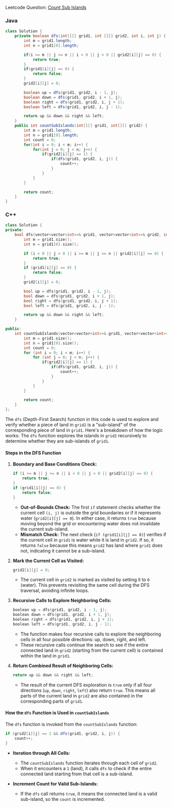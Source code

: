 Leetcode Question: [Count Sub Islands](https://leetcode.com/problems/count-sub-islands/)

### Java
```java
class Solution {
    private boolean dfs(int[][] grid1, int [][] grid2, int i, int j) {
        int m = grid1.length;
        int n = grid1[0].length;

        if(i >= m || j >= n || i < 0 || j < 0 || grid2[i][j] == 0) {
            return true;
        }
        if(grid1[i][j] == 0) {
            return false;
        }
        grid2[i][j] = 0;

        boolean up = dfs(grid1, grid2, i - 1, j);
        boolean down = dfs(grid1, grid2, i + 1, j);
        boolean right = dfs(grid1, grid2, i, j + 1);
        boolean left = dfs(grid1, grid2, i, j - 1);

        return up && down && right && left;
    }
    public int countSubIslands(int[][] grid1, int[][] grid2) {
        int m = grid1.length;
        int n = grid1[0].length;
        int count = 0;
        for(int i = 0; i < m; i++) {
            for(int j = 0; j < n; j++) {
                if(grid2[i][j] == 1) {
                    if(dfs(grid1, grid2, i, j)) {
                        count++;
                    }    
                }
            }
        }

        return count;
    }
}
```

### C++
```cpp
class Solution {
private:
    bool dfs(vector<vector<int>>& grid1, vector<vector<int>>& grid2, int i, int j) {
        int m = grid1.size();
        int n = grid1[0].size();

        if (i < 0 || j < 0 || i >= m || j >= n || grid2[i][j] == 0) {
            return true;
        }
        if (grid1[i][j] == 0) {
            return false;
        }
        grid2[i][j] = 0;

        bool up = dfs(grid1, grid2, i - 1, j);
        bool down = dfs(grid1, grid2, i + 1, j);
        bool right = dfs(grid1, grid2, i, j + 1);
        bool left = dfs(grid1, grid2, i, j - 1);

        return up && down && right && left;
    }

public:
    int countSubIslands(vector<vector<int>>& grid1, vector<vector<int>>& grid2) {
        int m = grid1.size();
        int n = grid1[0].size();
        int count = 0;
        for (int i = 0; i < m; i++) {
            for (int j = 0; j < n; j++) {
                if(grid2[i][j] == 1) {
                    if(dfs(grid1, grid2, i, j)) {
                        count++;
                    }    
                }
            }
        }

        return count;
    }
};
```

The `dfs` (Depth-First Search) function in this code is used to explore and verify whether a piece of land in `grid2` is a "sub-island" of the corresponding piece of land in `grid1`. Here's a breakdown of how the logic works:
The `dfs` function explores the islands in `grid2` recursively to determine whether they are sub-islands of `grid1`.

#### Steps in the DFS Function

1. **Boundary and Base Conditions Check:**
   ```cpp
   if (i >= m || j >= n || i < 0 || j < 0 || grid2[i][j] == 0) {
       return true;
   }
   if (grid1[i][j] == 0) {
       return false;
   }
   ```
   - **Out-of-Bounds Check:** The first `if` statement checks whether the current cell `(i, j)` is outside the grid boundaries or if it represents water (`grid2[i][j] == 0`). In either case, it returns `true` because moving beyond the grid or encountering water does not invalidate the current sub-island.
   - **Mismatch Check:** The next check (`if (grid1[i][j] == 0)`) verifies if the current cell in `grid1` is water while it is land in `grid2`. If so, it returns `false` because this means `grid2` has land where `grid1` does not, indicating it cannot be a sub-island.

2. **Mark the Current Cell as Visited:**
   ```cpp
   grid2[i][j] = 0;
   ```
   - The current cell in `grid2` is marked as visited by setting it to `0` (water). This prevents revisiting the same cell during the DFS traversal, avoiding infinite loops.

3. **Recursive Calls to Explore Neighboring Cells:**
   ```cpp
   boolean up = dfs(grid1, grid2, i - 1, j);
   boolean down = dfs(grid1, grid2, i + 1, j);
   boolean right = dfs(grid1, grid2, i, j + 1);
   boolean left = dfs(grid1, grid2, i, j - 1);
   ```
   - The function makes four recursive calls to explore the neighboring cells in all four possible directions: up, down, right, and left.
   - These recursive calls continue the search to see if the entire connected land in `grid2` (starting from the current cell) is contained within the land in `grid1`.

4. **Return Combined Result of Neighboring Cells:**
   ```cpp
   return up && down && right && left;
   ```
   - The result of the current DFS exploration is `true` only if all four directions (`up`, `down`, `right`, `left`) also return `true`. This means all parts of the current land in `grid2` are also contained in the corresponding parts of `grid1`.

#### How the `dfs` Function is Used in `countSubIslands`

The `dfs` function is invoked from the `countSubIslands` function:
```java
if (grid2[i][j] == 1 && dfs(grid1, grid2, i, j)) {
    count++;
}
```

- **Iteration through All Cells:**
  - The `countSubIslands` function iterates through each cell of `grid2`.
  - When it encounters a `1` (land), it calls `dfs` to check if the entire connected land starting from that cell is a sub-island.
  
- **Increment Count for Valid Sub-Islands:**
  - If the `dfs` call returns `true`, it means the connected land is a valid sub-island, so the `count` is incremented.
